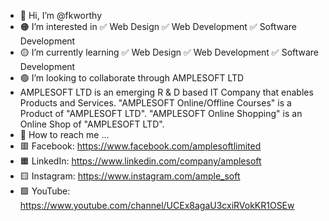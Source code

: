 - 🔴 Hi, I’m @fkworthy
- 🟠 I’m interested in ✅ Web Design ✅ Web Development ✅ Software Development
- 🟡 I’m currently learning ✅ Web Design ✅ Web Development ✅ Software Development 
- 🟢 I’m looking to collaborate through AMPLESOFT LTD
- AMPLESOFT LTD is an emerging R & D based IT Company that enables Products and Services.
"AMPLESOFT Online/Offline Courses" is a Product of "AMPLESOFT LTD".
"AMPLESOFT Online Shopping" is an Online Shop of "AMPLESOFT LTD".
- 🔵 How to reach me ...
- 🟥 Facebook: https://www.facebook.com/amplesoftlimited
- 🟧 LinkedIn: https://www.linkedin.com/company/amplesoft
- 🟨 Instagram: https://www.instagram.com/ample_soft
- 🟩 YouTube: https://www.youtube.com/channel/UCEx8agaU3cxiRVokKR1OSEw
<!---
fkworthy/fkworthy is a ✨ special ✨ repository because its `README.md` (this file) appears on your GitHub profile.
You can click the Preview link to take a look at your changes.
--->
